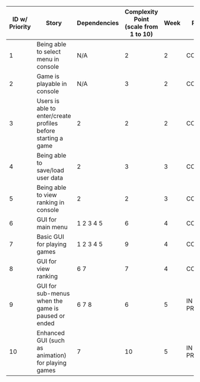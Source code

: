 | ID w/ Priority | Story | Dependencies | Complexity Point (scale from 1 to 10)| Week | Progress |
| --- | -------------------------------- | ------- | ------- | ------- | ------- |
| 1  | Being able to select menu in console  | N/A | 2 | 2 | COMPLETED |
| 2  | Game is playable in console | N/A | 3 | 2 | COMPLETED |
| 3  | Users is able to enter/create profiles before starting a game | 2 | 2 | 2 | COMPLETED |
| 4  | Being able to save/load user data | 2 | 3 | 3 | COMPLETED |
| 5  | Being able to view ranking in console | 2 | 2 | 3 | COMPLETED |
| 6  | GUI for main menu | 1 2 3 4 5 | 6 | 4 | COMPLETED |
| 7  | Basic GUI for playing games | 1 2 3 4 5| 9 | 4 | COMPLETED |
| 8  | GUI for view ranking | 6 7 | 7 | 4 | COMPLETED |
| 9  | GUI for sub-menus when the game is paused or ended | 6 7 8 | 6 | 5 | IN PROGRESS |
| 10  | Enhanced GUI (such as animation) for playing games| 7 | 10 | 5 | IN PROGRESS  |
